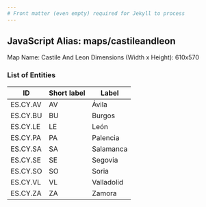 ```yaml
---
# Front matter (even empty) required for Jekyll to process
---
```


## JavaScript Alias: maps/castileandleon

Map Name: Castile And Leon
Dimensions (Width x Height): 610x570





### List of Entities

ID | Short label | Label
---|---|---|
ES.CY.AV | AV | Ávila
ES.CY.BU | BU | Burgos
ES.CY.LE | LE | León
ES.CY.PA | PA | Palencia		
ES.CY.SA | SA | Salamanca
ES.CY.SE | SE | Segovia
ES.CY.SO | SO | Soria
ES.CY.VL | VL | Valladolid
ES.CY.ZA | ZA | Zamora